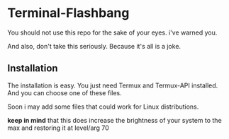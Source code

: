 # Terminal-Flashbang
You should not use this repo for the sake of your eyes. i've warned you.

And also, don't take this seriously. Because it's all is a joke.

## Installation
The installation is easy. You just need Termux and Termux-API installed. And you can choose one of these files.

Soon i may add some files that could work for Linux distributions.

**keep in mind** that this does increase the brightness of your system to the max and restoring it at level/arg 70
